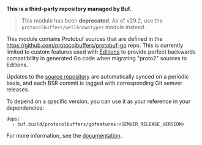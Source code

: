 **This is a third-party repository managed by Buf.**

> This module has been **deprecated**. As of v29.2, use the `protocolbuffers/wellknowntypes` module
> instead.

This module contains Protobuf sources that are defined in the
https://github.com/protocolbuffers/protobuf-go repo. This is currently
limited to custom features used with [Editions](https://protobuf.dev/editions/overview/)
to provide perfect backwards compatibility in generated Go code when
migrating "proto2" sources to Editions.

Updates to the [source repository](https://github.com/protocolbuffers/protobuf-go)
are automatically synced on a periodic basis, and each BSR commit is
tagged with corresponding Git semver releases.

To depend on a specific version, you can use it as your reference in your dependencies:

```
deps:
  - buf.build/protocolbuffers/gofeatures:<SEMVER_RELEASE_VERSION>
```

For more information, see the [documentation](https://buf.build/docs/bsr/overview).
